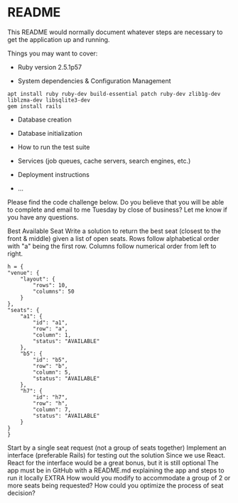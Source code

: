 # README

This README would normally document whatever steps are necessary to get the
application up and running.

Things you may want to cover:

* Ruby version
2.5.1p57

* System dependencies & Configuration Management
```
apt install ruby ruby-dev build-essential patch ruby-dev zlib1g-dev liblzma-dev libsqlite3-dev
gem install rails
```

* Database creation

* Database initialization

* How to run the test suite

* Services (job queues, cache servers, search engines, etc.)

* Deployment instructions

* ...

Please find the code challenge below. Do you believe that you will be able to complete and email to me Tuesday by close of business?  Let me know if you have any questions. 

Best Available Seat
Write a solution to return the best seat (closest to the front & middle) given a list of open seats. Rows follow alphabetical order with "a" being the first row. Columns follow numerical order from left to right.
```
h = {
"venue": {
    "layout": {
        "rows": 10,
        "columns": 50
    }
},
"seats": {
    "a1": {
        "id": "a1",
        "row": "a",
        "column": 1,
        "status": "AVAILABLE"
    },
    "b5": {
        "id": "b5",
        "row": "b",
        "column": 5,
        "status": "AVAILABLE"
    },
    "h7": {
        "id": "h7",
        "row": "h",
        "column": 7,
        "status": "AVAILABLE"
    }
}
}
```
Start by a single seat request (not a group of seats together)
Implement an interface (preferable Rails) for testing out the solution
Since we use React. React for the interface would be a great bonus, but it is still optional
The app must be in GitHub with a README.md explaining the app and steps to run it locally
EXTRA
How would you modify to accommodate a group of 2 or more seats being requested?
How could you optimize the process of seat decision?
